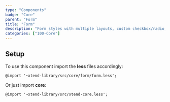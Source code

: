 ```yaml
---
type: "Components"
badge: "Core"
parent: "Form"
title: "Form"
description: "Form styles with multiple layouts, custom checkbox/radio, and more."
categories: ["100-Core"]
---
```


## Setup

To use this component import the **less** files accordingly:

```less
@import '~xtend-library/src/core/form/form.less';
```

Or just import **core**:

```less
@import '~xtend-library/src/xtend-core.less';
```
